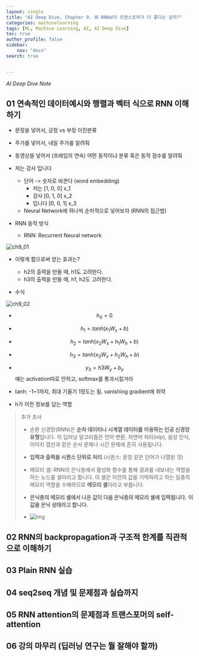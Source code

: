 ```yaml
---
layout: single
title: "AI Deep Dive, Chapter 9. 왜 RNN보다 트랜스포머가 더 좋다는 걸까?"
categories: machinelearning
tags: [ML, Machine Learning, AI, AI Deep Dive]
toc: true
author_profile: false
sidebar:
    nav: "docs"
search: true


---
```


*AI Deep Dive Note*



## 01 연속적인 데이터예시와 행렬과 벡터 식으로 RNN 이해하기

- 문장을 넣어서, 긍정 vs 부정 이진분류
- 주가를 넣어서, 내일 주가를 알려줘
- 동영상을 넣어서 (프레임의 연속) 어떤 동작이냐 분류 혹은 동작 점수를 알려줘
- 저는 강사 입니다
  - 단어 -> 숫자로 바꾼다 (word embedding)
    - 저는 [1, 0, 0] x_1
    - 강사 [0, 1, 0] x_2
    - 입니다 [0, 0, 1] x_3
  - Neural Network에 하나씩 순차적으로 넣어보자 (RNN의 접근법)

- RNN 동작 방식
  - RNN: Recurrent Neural network

![ch9_01]({{site.url}}\images\2023-09-20-AI-Deep-Dive-Ch9-01\ch9_01.png)

- 이렇게 함으로써 얻는 효과는?
  - h2의 출력을 만들 때, h1도 고려한다.
  - h3의 출력을 만들 때, h1, h2도 고려한다. 

- 수식

![ch9_02]({{site.url}}\images\2023-09-20-AI-Deep-Dive-Ch9-01\ch9_02.png)

- $$ h_0 = 0 $$
- $$ h_1 = tanh(x_1W_x+b) $$
- $$ h_2 = tanh(x_2W_x+h_1W_h + b) $$
- $$ h_3 = tanh(x_3W_x+h_2W_h + b) $$
- $$ y_3 = h3W_y+b_y $$ 얘는 activation따로 안하고, softmax를 통과시킬거라

- tanh: -1~1까지, 최대 기울기 1정도는 됨. vanishing gradient에 취약

- h가 이전 정보를 담는 역할





> 추가 조사
>
> - 순환 신경망(RNN)은 **순차 데이터나 시계열 데이터를 이용하는 인공 신경망 유형**입니다. 이 딥러닝 알고리즘은 언어 변환, 자연어 처리(nlp), 음성 인식, 이미지 캡션과 같은 순서 문제나 시간 문제에 흔히 사용됩니다.
>
> - **입력과 출력을 시퀀스 단위로 처리** (시퀀스: 문장 같은 단어가 나열된 것)
>
> - 메모리 셀: RNN의 은닉층에서 활성화 함수를 통해 결과를 내보내는 역할을 하는 노드를 셀이라고 합니다. 이 셀은 이전의 값을 기억하려고 하는 일종의 메모리 역할을 수해하므로 **메모리 셀**이라고 부릅니다.
> - **은닉층의 메모리 셀에서 나온 값이 다음 은닉층의 메모리 셀에 입력됩니다.** **이 값을 은닉 상태라고 합니다.**
> - ![img](https://blog.kakaocdn.net/dn/pSQYH/btrdf2YygE3/xrhyjKgsKwrf6VQOPcn2b1/img.png)







## 02 RNN의 backpropagation과 구조적 한계를 직관적으로 이해하기



## 03 Plain RNN 실습



## 04 seq2seq 개념 및 문제점과 실습까지



## 05 RNN attention의 문제점과 트랜스포머의 self-attention



## 06 강의 마무리 (딥러닝 연구는 뭘 잘해야 할까)